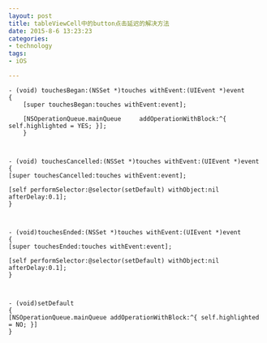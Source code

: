 ```yaml
---
layout: post
title: tableViewCell中的button点击延迟的解决方法
date: 2015-8-6 13:23:23
categories:
- technology
tags:
- iOS

---
```




	- (void) touchesBegan:(NSSet *)touches withEvent:(UIEvent *)event
	{
    	[super touchesBegan:touches withEvent:event]; 
       
    	[NSOperationQueue.mainQueue 	addOperationWithBlock:^{ self.highlighted = YES; }];
		}



	- (void) touchesCancelled:(NSSet *)touches withEvent:(UIEvent *)event
	{
    [super touchesCancelled:touches withEvent:event];
     
    [self performSelector:@selector(setDefault) withObject:nil afterDelay:0.1];
	}



	- (void)touchesEnded:(NSSet *)touches withEvent:(UIEvent *)event
	{
    [super touchesEnded:touches withEvent:event]; 
       
    [self performSelector:@selector(setDefault) withObject:nil afterDelay:0.1];
	}	



	- (void)setDefault
	{
    [NSOperationQueue.mainQueue addOperationWithBlock:^{ self.highlighted = NO; }]
	}